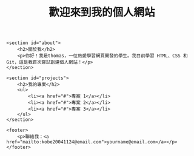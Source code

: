 <!DOCTYPE html>
<html lang="zh-TW">
<head>
    <meta charset="UTF-8">
    <meta name="viewport" content="width=device-width, initial-scale=1.0">
    <title>我的個人頁面</title>
    <link rel="stylesheet" href="style.css">
</head>
<body>
    <header>
        <h1>歡迎來到我的個人網站</h1>
    </header>

    <section id="about">
        <h2>關於我</h2>
        <p>你好！我是thomas，一位熱愛學習網頁開發的學生。我目前學習 HTML、CSS 和 Git，這是我首次嘗試創建個人網站！</p>
    </section>

    <section id="projects">
        <h2>我的專案</h2>
        <ul>
            <li><a href="#">專案 1</a></li>
            <li><a href="#">專案 2</a></li>
            <li><a href="#">專案 3</a></li>
        </ul>
    </section>

    <footer>
        <p>聯絡我：<a href="mailto:kobe20041124@email.com">yourname@email.com</a></p>
    </footer>
</body>
</html>
